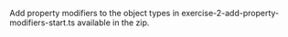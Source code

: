 Add property modifiers to the object types in exercise-2-add-property-modifiers-start.ts available in the zip.
